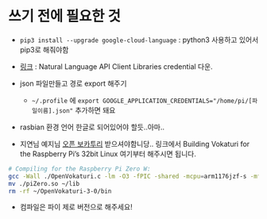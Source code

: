 # 쓰기 전에 필요한 것

- `pip3 install --upgrade google-cloud-language` : python3 사용하고 있어서 pip3로 해줘야함
- [링크](https://cloud.google.com/natural-language/docs/reference/libraries?hl=ko#client-libraries-install-python) : Natural Language API Client Libraries credential 다운.
- json 파일만들고 경로 export 해주기
	-  `~/.profile` 에 `export GOOGLE_APPLICATION_CREDENTIALS="/home/pi/[파일이름].json"` 추가하면 돼요

 
- rasbian 환경 언어 한글로 되어있어야 할듯..아마..

- 지연님 예지님 [오픈 보카투리](https://wolfpaulus.com/embedded/emotion-lamp/) 받으셔야함니당..
링크에서 Building Vokaturi for the Raspberry Pi’s 32bit Linux 여기부터 해주시면 됩니다. 

```bash
# Compiling for the Raspberry Pi Zero W:
gcc -Wall ./OpenVokaturi.c -lm -O3 -fPIC -shared -mcpu=arm1176jzf-s -mfpu=vfp -o piZero.so
mv ./piZero.so ~/lib
rm -rf ~/OpenVokaturi-3-0/bin

```
- 컴파일은 파이 제로 버전으로 해주세요!
